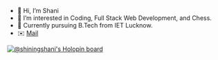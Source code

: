 - 👋 Hi, I’m Shani
- 👀 I’m interested in Coding, Full Stack Web Development, and Chess.
- 🌱 Currently pursuing B.Tech from IET Lucknow.
- ✉️ [Mail](mailto:shaniietian@gmail.com)

[![@shiningshani's Holopin board](https://holopin.me/shiningshani)](https://holopin.io/@shiningshani)

<!---
shiningshani/shiningshani is a ✨ special ✨ repository because its `README.md` (this file) appears on your GitHub profile.
You can click the Preview link to take a look at your changes.
--->
